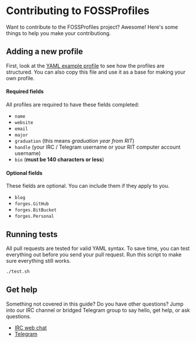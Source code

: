 Contributing to FOSSProfiles
============================

Want to contribute to the FOSSProfiles project? Awesome! Here's some things to
help you make your contributiong.


## Adding a new profile

First, look at the [YAML example
profile](https://github.com/FOSSRIT/FOSSProfiles/blob/master/example_profile.yaml)
to see how the profiles are structured. You can also copy this file and use it
as a base for making your own profile.

#### Required fields

All profiles are required to have these fields completed:

* `name`
* `website`
* `email`
* `major`
* `graduation` (this means _graduation year from RIT_)
* `handle` (your IRC / Telegram username or your RIT computer account username)
* `bio` (**must be 140 characters or less**)

#### Optional fields

These fields are optional. You can include them if they apply to you.

* `blog`
* `forges.GitHub`
* `forges.BitBucket`
* `forges.Personal`


## Running tests

All pull requests are tested for valid YAML syntax. To save time, you can test
everything out before you send your pull request. Run this script to make sure
everything still works.

```sh
./test.sh
```


## Get help

Something not covered in this guide? Do you have other questions? Jump into our
IRC channel or bridged Telegram group to say hello, get help, or ask questions.

* [IRC web chat](https://webchat.freenode.net/?channels=rit-foss "FOSS @ RIT
  community on Freenode IRC")
* [Telegram](https://t.me/fossrit "FOSS @ RIT community on Telegram")

